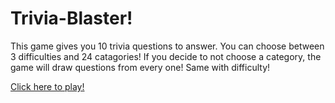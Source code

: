 # Trivia-Blaster!

This game gives you 10 trivia questions to answer. You can choose between 3 difficulties and 24 catagories! 
If you decide to not choose a category, the game will draw questions from every one! Same with difficulty!


[Click here to play!](https://kevin-schnaubelt-jr.github.io/Trivia-Blaster/)
